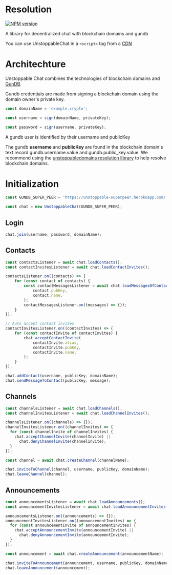 # Resolution

[![NPM version](https://img.shields.io/npm/v/@unstoppabledomains/chat.svg?style=flat)](https://www.npmjs.com/package/@unstoppabledomains/chat)

A library for decentralized chat with blockchain domains and gundb

You can use UnstoppableChat in a `<script>` tag from a
[CDN](https://unpkg.com/browse/@unstoppabledomains/chat/build/index.js)

# Architechture

Unstoppable Chat combines the technologies of blockchain domains and [GunDB](https://gun.eco/docs/).

Gundb credentials are made from signing a blockchain domain using the domain owner's private key.

```javascript
const domainName = 'example.crypto';

const username = sign(domainName, privateKey);

const password = sign(username, privateKey);
```

A gundb user is identified by their username and publicKey

The gundb **username** and **publicKey** are found in the blockchain domain's text record gundb.username.value and gundb.public_key.value.
We recommend using the [unstoppabledomains resolution library](https://www.npmjs.com/package/@unstoppabledomains/resolution) to help resolve blockchain domains.

# Initialization

```javascript
const GUNDB_SUPER_PEER = 'https://unstoppable-superpeer.herokuapp.com/';

const chat = new UnstoppableChat(GUNDB_SUPER_PEER);
```

## Login

```javascript
chat.join(username, password, domainName);
```

## Contacts

```javascript
const contactsListener = await chat.loadContacts();
const contactInvitesListener = await chat.loadContactInvites();

contactsListener.on((contacts) => {
    for (const contact of contacts) {
        const contactMessagesListener = await chat.loadMessagesOfContact(
            contact.pubKey,
            contact.name,
        );
        contactMessagesListener.on((messages) => {});
    }
});

// Auto accept contact invites
contactInvitesListener.on((contactInvites) => {
    for (const contactInvite of contactInvites) {
        chat.acceptContactInvite(
            contactInvite.alias,
            contactInvite.pubKey,
            contactInvite.name,
        );
    }
});

chat.addContact(username, publicKey, domainName);
chat.sendMessageToContact(publicKey, message);
```

## Channels

```javascript
const channelsListener = await chat.loadChannels();
const channelInvitesListener = await chat.loadChannelInvites();

channelsListener.on((channels) => {});
channelInvitesListener.on((channelInvites) => {
  for (const channelInvite of channelInvites) {
    chat.acceptChannelInvite(channelInvite) ||
      chat.denyChannelInvite(channelInvite);
  }
});

const channel = await chat.createChannel(channelName);

chat.inviteToChannel(channel, username, publicKey, domainName);
chat.leaveChannel(channel);
```

## Announcements

```javascript
const announcementsListener = await chat.loadAnnouncements();
const announcementInvitesListener = await chat.loadAnnouncementInvites();

announcementsListener.on((announcements) => {});
announcementInvitesListener.on((announcementInvites) => {
  for (const announcementInvite of announcementInvites) {
    chat.acceptAnnouncementInvite(announcementInvite) ||
      chat.denyAnnouncementInvite(announcementInvite);
  }
});

const announcement = await chat.createAnnouncement(announcementName);

chat.inviteToAnnouncement(announcement, username, publicKey, domainName);
chat.leaveAnnouncement(announcement);
```
